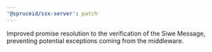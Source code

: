 ```yaml
---
'@spruceid/ssx-server': patch
---
```


Improved promise resolution to the verification of the Siwe Message, preventing potential exceptions coming from the middleware.